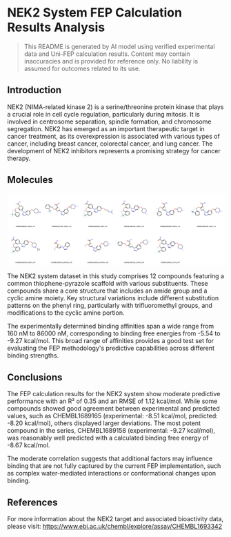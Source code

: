 # NEK2 System FEP Calculation Results Analysis

> This README is generated by AI model using verified experimental data and Uni-FEP calculation results. Content may contain inaccuracies and is provided for reference only. No liability is assumed for outcomes related to its use.

## Introduction

NEK2 (NIMA-related kinase 2) is a serine/threonine protein kinase that plays a crucial role in cell cycle regulation, particularly during mitosis. It is involved in centrosome separation, spindle formation, and chromosome segregation. NEK2 has emerged as an important therapeutic target in cancer treatment, as its overexpression is associated with various types of cancer, including breast cancer, colorectal cancer, and lung cancer. The development of NEK2 inhibitors represents a promising strategy for cancer therapy.

## Molecules

![Molecular structures of representative compounds](mol_grid.png)

The NEK2 system dataset in this study comprises 12 compounds featuring a common thiophene-pyrazole scaffold with various substituents. These compounds share a core structure that includes an amide group and a cyclic amine moiety. Key structural variations include different substitution patterns on the phenyl ring, particularly with trifluoromethyl groups, and modifications to the cyclic amine portion.

The experimentally determined binding affinities span a wide range from 160 nM to 86000 nM, corresponding to binding free energies from -5.54 to -9.27 kcal/mol. This broad range of affinities provides a good test set for evaluating the FEP methodology's predictive capabilities across different binding strengths.

## Conclusions

The FEP calculation results for the NEK2 system show moderate predictive performance with an R² of 0.35 and an RMSE of 1.12 kcal/mol. While some compounds showed good agreement between experimental and predicted values, such as CHEMBL1689165 (experimental: -8.51 kcal/mol, predicted: -8.20 kcal/mol), others displayed larger deviations. The most potent compound in the series, CHEMBL1689158 (experimental: -9.27 kcal/mol), was reasonably well predicted with a calculated binding free energy of -8.67 kcal/mol.

The moderate correlation suggests that additional factors may influence binding that are not fully captured by the current FEP implementation, such as complex water-mediated interactions or conformational changes upon binding.

## References

For more information about the NEK2 target and associated bioactivity data, please visit:
https://www.ebi.ac.uk/chembl/explore/assay/CHEMBL1693342 